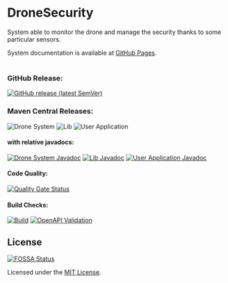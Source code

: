 # DroneSecurity

System able to monitor the drone and manage the security thanks to some particular sensors.

System documentation is available at [GitHub Pages](https://mirko-felice.github.io/DroneSecurity).  
<br/>

### GitHub Release:

[![GitHub release (latest SemVer)](https://img.shields.io/github/v/release/mirko-felice/DroneSecurity?label=latest-release)](https://github.com/mirko-felice/DroneSecurity/releases/latest)

### Maven Central Releases:

![Drone System](https://img.shields.io/maven-central/v/io.github.mirko-felice.dronesecurity/drone-system?label=drone-system)
![Lib](https://img.shields.io/maven-central/v/io.github.mirko-felice.dronesecurity/lib?label=lib)
![User Application](https://img.shields.io/maven-central/v/io.github.mirko-felice.dronesecurity/user-application?label=user-application)

#### with relative javadocs:

[![Drone System Javadoc](https://javadoc.io/badge2/io.github.mirko-felice.dronesecurity/drone-system/javadoc.svg?label=drone-system)](https://javadoc.io/doc/io.github.mirko-felice.dronesecurity/drone-system)
[![Lib Javadoc](https://javadoc.io/badge2/io.github.mirko-felice.dronesecurity/lib/javadoc.svg?label=lib)](https://javadoc.io/doc/io.github.mirko-felice.dronesecurity/lib)
[![User Application Javadoc](https://javadoc.io/badge2/io.github.mirko-felice.dronesecurity/user-application/javadoc.svg?label=user-application)](https://javadoc.io/doc/io.github.mirko-felice.dronesecurity/user-application)

#### Code Quality:

[![Quality Gate Status](https://sonarcloud.io/api/project_badges/measure?project=DroneSecurity&metric=alert_status)](https://sonarcloud.io/summary/new_code?id=DroneSecurity)

#### Build Checks:

[![Build](https://github.com/mirko-felice/DroneSecurity/actions/workflows/build-and-test.yml/badge.svg)](https://github.com/mirko-felice/DroneSecurity/actions/workflows/build-and-test.yml)
[![OpenAPI Validation](https://github.com/mirko-felice/DroneSecurity/actions/workflows/openapi-validation.yml/badge.svg)](https://github.com/mirko-felice/DroneSecurity/actions/workflows/openapi-validation.yml)

## License

[![FOSSA Status](https://app.fossa.com/api/projects/git%2Bgithub.com%2Fmirko-felice%2FDroneSecurity.svg?type=shield)](https://app.fossa.com/projects/git%2Bgithub.com%2Fmirko-felice%2FDroneSecurity?ref=badge_shield)

Licensed under the [MIT License](LICENSE).
